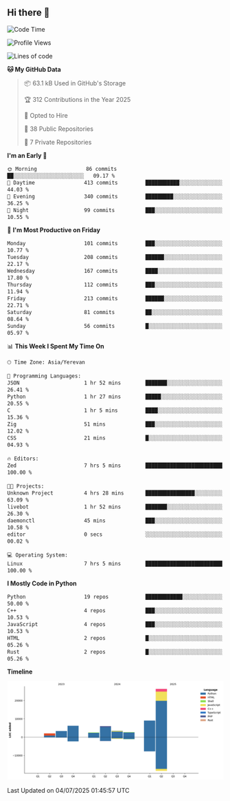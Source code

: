 ## Hi there 👋

<!--START_SECTION:waka-->
![Code Time](http://img.shields.io/badge/Code%20Time-1%2C344%20hrs%2057%20mins-blue)

![Profile Views](http://img.shields.io/badge/Profile%20Views-0-blue)

![Lines of code](https://img.shields.io/badge/From%20Hello%20World%20I%27ve%20Written-61.4%20thousand%20lines%20of%20code-blue)

**🐱 My GitHub Data** 

> 📦 63.1 kB Used in GitHub's Storage 
 > 
> 🏆 312 Contributions in the Year 2025
 > 
> 💼 Opted to Hire
 > 
> 📜 38 Public Repositories 
 > 
> 🔑 7 Private Repositories 
 > 
**I'm an Early 🐤** 

```text
🌞 Morning                86 commits          ██░░░░░░░░░░░░░░░░░░░░░░░   09.17 % 
🌆 Daytime                413 commits         ███████████░░░░░░░░░░░░░░   44.03 % 
🌃 Evening                340 commits         █████████░░░░░░░░░░░░░░░░   36.25 % 
🌙 Night                  99 commits          ███░░░░░░░░░░░░░░░░░░░░░░   10.55 % 
```
📅 **I'm Most Productive on Friday** 

```text
Monday                   101 commits         ███░░░░░░░░░░░░░░░░░░░░░░   10.77 % 
Tuesday                  208 commits         ██████░░░░░░░░░░░░░░░░░░░   22.17 % 
Wednesday                167 commits         ████░░░░░░░░░░░░░░░░░░░░░   17.80 % 
Thursday                 112 commits         ███░░░░░░░░░░░░░░░░░░░░░░   11.94 % 
Friday                   213 commits         ██████░░░░░░░░░░░░░░░░░░░   22.71 % 
Saturday                 81 commits          ██░░░░░░░░░░░░░░░░░░░░░░░   08.64 % 
Sunday                   56 commits          █░░░░░░░░░░░░░░░░░░░░░░░░   05.97 % 
```


📊 **This Week I Spent My Time On** 

```text
🕑︎ Time Zone: Asia/Yerevan

💬 Programming Languages: 
JSON                     1 hr 52 mins        ███████░░░░░░░░░░░░░░░░░░   26.41 % 
Python                   1 hr 27 mins        █████░░░░░░░░░░░░░░░░░░░░   20.55 % 
C                        1 hr 5 mins         ████░░░░░░░░░░░░░░░░░░░░░   15.36 % 
Zig                      51 mins             ███░░░░░░░░░░░░░░░░░░░░░░   12.02 % 
CSS                      21 mins             █░░░░░░░░░░░░░░░░░░░░░░░░   04.93 % 

🔥 Editors: 
Zed                      7 hrs 5 mins        █████████████████████████   100.00 % 

🐱‍💻 Projects: 
Unknown Project          4 hrs 28 mins       ████████████████░░░░░░░░░   63.09 % 
livebot                  1 hr 52 mins        ███████░░░░░░░░░░░░░░░░░░   26.30 % 
daemonctl                45 mins             ███░░░░░░░░░░░░░░░░░░░░░░   10.58 % 
editor                   0 secs              ░░░░░░░░░░░░░░░░░░░░░░░░░   00.02 % 

💻 Operating System: 
Linux                    7 hrs 5 mins        █████████████████████████   100.00 % 
```

**I Mostly Code in Python** 

```text
Python                   19 repos            ████████████░░░░░░░░░░░░░   50.00 % 
C++                      4 repos             ███░░░░░░░░░░░░░░░░░░░░░░   10.53 % 
JavaScript               4 repos             ███░░░░░░░░░░░░░░░░░░░░░░   10.53 % 
HTML                     2 repos             █░░░░░░░░░░░░░░░░░░░░░░░░   05.26 % 
Rust                     2 repos             █░░░░░░░░░░░░░░░░░░░░░░░░   05.26 % 
```



**Timeline**

![Lines of Code chart](https://raw.githubusercontent.com/0xM4LL0C/0xM4LL0C/main/assets/bar_graph.png)


 Last Updated on 04/07/2025 01:45:57 UTC
<!--END_SECTION:waka-->
